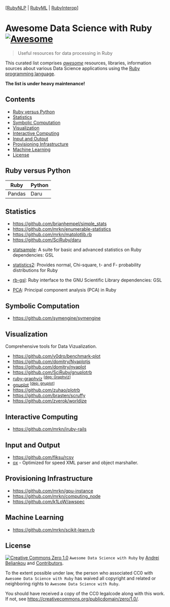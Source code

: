 [[RubyNLP](https://github.com/arbox/nlp-with-ruby) |
 [RubyML](https://github.com/arbox/machine-learning-with-ruby) |
 [RubyInterop](https://github.com/arbox/ruby-interoperability)]


# Awesome Data Science with Ruby [![Awesome](https://cdn.rawgit.com/sindresorhus/awesome/d7305f38d29fed78fa85652e3a63e154dd8e8829/media/badge.svg)](https://github.com/sindresorhus/awesome)

> Useful resources for data processing in Ruby

This curated list comprises [_awesome_](https://github.com/sindresorhus/awesome/blob/master/awesome.md)
resources, libraries, information sources about various Data Science applications using the [Ruby programming language](ruby).

**The list is under heavy maintenance!**

<!-- nodoc -->
## Contents

<!-- toc -->

- [Ruby versus Python](#ruby-versus-python)
- [Statistics](#statistics)
- [Symbolic Computation](#symbolic-computation)
- [Visualization](#visualization)
- [Interactive Computing](#interactive-computing)
- [Input and Output](#input-and-output)
- [Provisioning Infrastructure](n#provisioning-infrastructure)
- [Machine Learning](#machine-learning)
- [License](#license)

<!-- tocstop -->

<!-- doc -->

## Ruby versus Python

| Ruby   | Python |
| ---    | ---    |
| Pandas | Daru   |

## Statistics

- https://github.com/brianhempel/simple_stats
- https://github.com/mrkn/enumerable-statistics
- https://github.com/mrkn/matplotlib.rb
- https://github.com/SciRuby/daru
* [statsample](https://github.com/clbustos/statsample):
A suite for basic and advanced statistics on Ruby
dependencies: GSL

* [statistics2](https://github.com/abscondment/statistics2):
Provides normal, Chi-square, t- and F- probability distributions for Ruby

* [rb-gsl](https://github.com/blackwinter/rb-gsl):
Ruby interface to the GNU Scientific Library
dependencies: GSL

* [PCA](https://github.com/gbuesing/pca): Principal component analysis (PCA) in Ruby

## Symbolic Computation

- https://github.com/symengine/symengine

## Visualization

Comprehensive tools for Data Vizualization.

- https://github.com/v0dro/benchmark-plot
- https://github.com/domitry/Nyaplotjs
- https://github.com/domitry/nyaplot
- https://github.com/SciRuby/gnuplotrb
- [ruby-graphviz](https://github.com/glejeune/Ruby-Graphviz)
  <sup>[[dep: Graphviz](#graphviz)]</sup>
- [gnuplot](https://github.com/rdp/ruby_gnuplot/tree/master)
  <sup>[[dep: gnuplot](#gnuplot)]</sup>
- https://github.com/zuhao/plotrb
- https://github.com/brasten/scruffy
- https://github.com/zverok/worldize


## Interactive Computing

- https://github.com/mrkn/iruby-rails


## Input and Output

- https://github.com/fiksu/rcsv
- [ox](https://github.com/ohler55/ox) -
  Optimized for speed XML parser and object marshaller.

## Provisioning Infrastructure

- https://github.com/mrkn/gpu-instance
- https://github.com/mrkn/computing_node
- https://github.com/k1LoW/awspec


## Machine Learning

- https://github.com/mrkn/scikit-learn.rb


## License

[![Creative Commons Zero 1.0](http://mirrors.creativecommons.org/presskit/buttons/80x15/svg/cc-zero.svg)](https://creativecommons.org/publicdomain/zero/1.0/) `Awesome Data Science with Ruby` by [Andrei Beliankou](https://github.com/arbox) and
[Contributors](https://github.com/arbox/data-science-with-ruby/graphs/contributors).

To the extent possible under law, the person who associated CC0 with
`Awesome Data Science with Ruby` has waived all copyright and related or neighboring rights
to `Awesome Data Science with Ruby`.

You should have received a copy of the CC0 legalcode along with this
work. If not, see <https://creativecommons.org/publicdomain/zero/1.0/>.

<!--- Links --->
[ruby]: https://www.ruby-lang.org/en/
